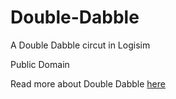 # Double-Dabble
A Double Dabble circut in Logisim

Public Domain

Read more about Double Dabble [here](https://en.wikipedia.org/wiki/Double_dabble)
